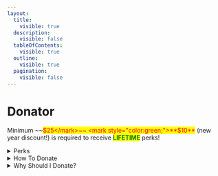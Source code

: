 ```yaml
---
layout:
  title:
    visible: true
  description:
    visible: false
  tableOfContents:
    visible: true
  outline:
    visible: true
  pagination:
    visible: false
---
```


# Donator

Minimum ~~<mark style="color:red;">$25</mark>~~ <mark style="color:green;">**$10**</mark> (new year discount!) is required to receive <mark style="color:green;">**LIFETIME**</mark> perks!

<details>

<summary>Perks</summary>

**50,000** coins reward

**NO COOLDOWNS** on most games

**TRIPLE** coin rewards for <mark style="color:green;">/daily</mark>

**DOUBLE** coin rewards for <mark style="color:green;">/weekly</mark>

**DOUBLE** coin rewards for <mark style="color:green;">/monthly</mark>

**Exclusive** daily reward command <mark style="color:green;">/donator</mark>&#x20;

Special <mark style="color:purple;">**Donator**</mark> role in the support server

Higher support and suggestion priority

Give all users access to the <mark style="color:green;">/send</mark> command for **1 server,** with <mark style="color:green;">only</mark> a **20% fee**&#x20;

Only a **10% fee** when <mark style="color:green;">you /send</mark> or <mark style="color:green;">people /send you</mark> coins&#x20;



<mark style="color:green;">Lifetime perks!</mark> Your perks will **never** expire

</details>

<details>

<summary>How To Donate</summary>

We accept all kinds, from [CashApp](https://cash.app/$JNGraham) to [Venmo](https://venmo.com/justinis235) to [PayPal](https://www.paypal.com/paypalme/thecasinobot), even crypto!&#x20;

You must join the [support server](https://discord.gg/ggUksVN) to receive your benefits.&#x20;

</details>

<details>

<summary>Why Should I Donate?</summary>

* Donating helps keep the bot alive.&#x20;
  * It costs $150+ a year to keep and maintain the bot, databases, and website.&#x20;
* It helps me (as I am the only developer) stay motivated to work on the bot
  * Meaning more games, items, other features, etc.&#x20;
* And also, you get the perks mentioned above!

</details>

